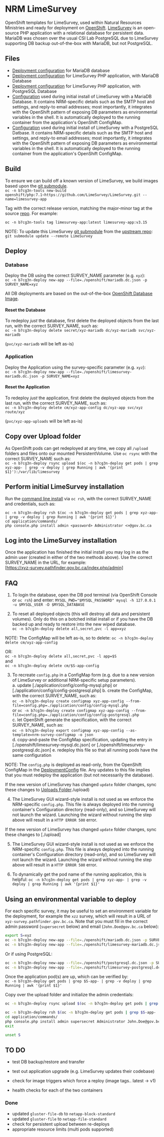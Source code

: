# NRM LimeSurvey

OpenShift templates for LimeSurvey, used within Natural Resources Ministries and ready for deployment on [OpenShift](https://www.openshift.com/).  [LimeSurvey](https://www.limesurvey.org/) is an open-source PHP application with a relational database for persistent data.  MariaDB was chosen over the usual CSI Lab PostgreSQL due to LimeSurvey supporting DB backup out-of-the-box with MariaDB, but not PostgreSQL.

## Files

* [Deployment configuration](openshift/mariadb.dc.json) for MariaDB database
* [Deployment configuration](openshift/limesurvey-mariadb.dc.json) for LimeSurvey PHP application, with MariaDB Database
* [Deployment configuration](openshift/limesurvey-postgresql.dc.json) for LimeSurvey PHP application, with PostgreSQL Database
* [Configuration](application/config/config-mysql.php) used during initial install of LimeSurvey with a MariaDB Database.  It contains NRM-specific details such as the SMTP host and settings, and reply-to email addresses; most importantly, it integrates with the OpenShift pattern of exposing DB parameters as environmental variables in the shell.  It is automatically deployed to the running container from the application's OpenShift ConfigMap.
* [Configuration](application/config/config-postgresql.php) used during initial install of LimeSurvey with a PostgreSQL Datbase.  It contains NRM-specific details such as the SMTP host and settings, and reply-to email addresses; most importantly, it integrates with the OpenShift pattern of exposing DB parameters as environmental variables in the shell.  It is automatically deployed to the running container from the application's OpenShift ConfigMap.

## Build

To ensure we can build off a known version of LimeSurvey, we build images based upon the [git submodule](./LimeSurvey).  
`oc -n b7cg3n-tools new-build openshift/php:7.1~https://github.com/LimeSurvey/LimeSurvey.git --name=limesurvey-app`

Tag with the correct release version, matching the major-minor tag at the source [repo](https://github.com/LimeSurvey/LimeSurvey/tags).  For example:

`oc -n b7cg3n-tools tag limesurvey-app:latest limesurvey-app:v3.15` 

NOTE: To update this LimeSurvey [git submodule](https://git-scm.com/book/en/v2/Git-Tools-Submodules) from the [upstream repo](https://github.com/LimeSurvey/LimeSurvey):   
`git submodule update --remote LimeSurvey`

## Deploy

### Database

Deploy the DB using the correct SURVEY_NAME parameter (e.g. `xyz`):  
`oc -n b7cg3n-deploy new-app --file=./openshift/mariadb.dc.json -p SURVEY_NAME=xyz`

All DB deployments are based on the out-of-the-box [OpenShift Database Image](https://docs.openshift.com/container-platform/3.11/using_images/db_images/mariadb.html).

#### Reset the Database

To redeploy *just* the database, first delete the deployed objects from the last run, with the correct SURVEY_NAME, such as:  
`oc -n b7cg3n-deploy delete secret/xyz-mariadb dc/xyz-mariadb svc/xyz-mariadb`

(`pvc/xyz-mariadb` will be left as-is)  

### Application

Deploy the Application using the survey-specific parameter (e.g. `xyz`):  
`oc -n b7cg3n-deploy new-app --file=./openshift/limesurvey-mariadb.dc.json -p SURVEY_NAME=xyz`

#### Reset the Application

To redeploy *just* the application, first delete the deployed objects from the last run, with the correct SURVEY_NAME, such as:  
`oc -n b7cg3n-deploy delete cm/xyz-app-config dc/xyz-app svc/xyz route/xyz`

(`pvc/xyz-app-uploads` will be left as-is)  

## Copy over Upload folder

As OpenShift pods can get redeployed at any time, we copy all `/upload` folders and files onto our mounted PersistentVolume. Use `oc rsync` with the correct SURVEY_NAME such as:  
`oc -n b7cg3n-deploy rsync upload $(oc -n b7cg3n-deploy get pods | grep xyz-app- | grep -v deploy | grep Running | awk '{print $1}'):/var/lib/limesurvey`

## Perform initial LimeSurvey installation

Run the [command line install](https://manual.limesurvey.org/Installation_using_a_command_line_interface_(CLI)) via `oc rsh`, with the correct SURVEY_NAME and credentials, such as:
```
oc -n b7cg3n-deploy rsh $(oc -n b7cg3n-deploy get pods | grep xyz-app- | grep -v deploy | grep Running | awk '{print $1}')
cd application/commands/
php console.php install admin <password> Administrator <>@gov.bc.ca
```

## Log into the LimeSurvey installation
 
Once the application has finished the initial install you may log in as the admin user (created in either of the two methods above).  Use the correct SURVEY_NAME in the URL, for example:   
[https://xyz-survey.pathfinder.gov.bc.ca/index.php/admin]

## FAQ

1. To login the database, open the DB pod terminal (via OpenShift Console or `oc rsh`) and enter:
  `MYSQL_PWD="$MYSQL_PASSWORD" mysql -h 127.0.0.1 -u $MYSQL_USER -D $MYSQL_DATABASE`

2. To reset all deployed objects (this will destroy all data and persistent volumes).  Only do this on a botched initial install or if you have the DB backed up and ready to restore into the new wiped database.  
  `oc -n b7cg3n-deploy delete all,secret,pvc -l app=xyz`

  NOTE: The ConfigMap will be left as-is, so to delete:
  `oc -n b7cg3n-deploy delete cm/xyz-app-config`

  OR:  
    `oc -n b7cg3n-deploy delete all,secret,pvc -l app=$S`  
  and  
    `oc -n b7cg3n-deploy delete cm/$S-app-config`


3. To recreate `config.php` in a ConfigMap form (e.g. due to a new version of LimeSurvey or additional NRM-specific setup parameters).  
    a. update [./application/config/config-mysql.php] or   [./application/config/config-postgresql.php]
    b. create the ConfigMap, with the correct SURVEY_NAME, such as:  
    `oc -n b7cg3n-deploy create configmap xyz-app-config --from-file=config.php=./application/config/config-mysql.php`  
    or
    `oc -n b7cg3n-deploy create configmap xyz-app-config --from-file=config.php=./application/config/config-postgresql.php`      
    c. let OpenShift generate the specification, with the correct SURVEY_NAME, such as:  
    `oc -n b7cg3n-deploy export configmap xyz-app-config --as-template=nrm-survey-configmap -o json`  
    d. copy-and-paste the ConfigMap specification, updating the entry in [./openshift/limesurvey-mysql.dc.json] or [./openshift/limesurvey-postgresql.dc.json] 
    e. redeploy this file so that all running pods have the same configuration  

NOTE: The `config.php` is deployed as read-only, from the OpenShift ConfigMap in the [DeploymentConfig](./openshift/limesurvey-mysql.dc.json) file.  Any updates to this file implies that you must redeploy the application (but not necessarily the database).

If the new version of LimeSurvey has changed `update` folder changes, sync these changes to [Uploads Folder]()./upload)

4. The LimeSurvey GUI wizard-style install is not used as we enforce the NRM-specific `config.php`.  This file is always deployed into the running container's Configuration directory (read-only), and so LimeSurvey will not launch the wizard.  Launching the wizard without running the step above will result in a `HTTP ERROR 500` error.

If the new version of LimeSurvey has changed `update` folder changes, sync these changes to [./upload]

5. The LimeSurvey GUI wizard-style install is not used as we enforce the NRM-specific `config.php`.  This file is always deployed into the running container's Configuration directory (read-only), and so LimeSurvey will not launch the wizard.  Launching the wizard without running the step above will result in a `HTTP ERROR 500` error.

6. To dynamically get the pod name of the running application, this is helpful:
   `oc -n b7cg3n-deploy get pods | grep xyz-app- | grep -v deploy | grep Running | awk '{print $1}'`
  
## Using an environmental variable to deploy

For each specific survey, it may be useful to set an environment variable for the deployment, for example the `xzz` survey, which will result in a URL of `xyz-survey.pathfinder.gov.bc.ca`. Note that you must fill in the correct admin password (`supersecret` below) and email (`John.Doe@gov.bc.ca` below):

```bash
export S=xyz
oc -n b7cg3n-deploy new-app --file=./openshift/mariadb.dc.json -p SURVEY_NAME=$S
oc -n b7cg3n-deploy new-app --file=./openshift/limesurvey-mariadb.dc.json -p SURVEY_NAME=$S
```

Or if using PostgreSQL:

```bash
oc -n b7cg3n-deploy new-app --file=./openshift/postgresql.dc.json -p SURVEY_NAME=$S
oc -n b7cg3n-deploy new-app --file=./openshift/limesurvey-postgresql.dc.json -p SURVEY_NAME=$S
```

Once the application pod(s) are up, which can be verified by:  
`oc -n b7cg3n-deploy get pods | grep $S-app- | grep -v deploy | grep Running | awk '{print $1}'`

Copy over the upload folder and initialize the admin credentials:

```bash
oc -n b7cg3n-deploy rsync upload $(oc -n b7cg3n-deploy get pods | grep $S-app- | grep -v deploy | grep Running | awk '{print $1}'):/var/lib/limesurvey

oc -n b7cg3n-deploy rsh $(oc -n b7cg3n-deploy get pods | grep $S-app- | grep -v deploy | grep Running | awk '{print $1}')
cd application/commands/
php console.php install admin supersecret Administrator John.Doe@gov.bc.ca
exit

unset S
```

## TO DO

* test DB backup/restore and transfer
* test out application upgrade (e.g. LimeSurvey updates their codebase)

* check for image triggers which force a reploy (image tags.. latest -> v1)
* health checks for each of the two containers

### Done

* updated `gluster-file-db` to `netapp-block-standard`
* updated `gluster-file` to `netapp-file-standard`
* check for persistent upload between re-deploys
* appropriate resource limits (multi pods supported)
